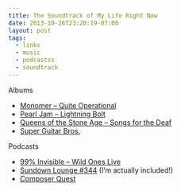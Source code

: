 ```yaml
---
title: The Soundtrack of My Life Right Now
date: 2013-10-26T23:20:19-07:00
layout: post
tags:
  - links
  - music
  - podcastss
  - soundtrack
---
```

Albums

  * [Monomer &#8211; Quite Operational](https://monomer.bandcamp.com/album/quite-operational)
  * [Pearl Jam &#8211; Lightning Bolt](http://www.amazon.com/Lightning-Bolt-Pearl-Jam/dp/B00DW1WR14)
  * [Queens of the Stone Age &#8211; Songs for the Deaf](http://www.amazon.com/Songs-Deaf-Queens-Stone-Age/dp/B00006F83Y/ref=ntt_mus_ep_dpi_2)
  * [Super Guitar Bros.](https://superguitarbros.bandcamp.com/album/super-guitar-bros?from=fannewrel)

Podcasts

  * [99% Invisible &#8211; Wild Ones Live](http://99percentinvisible.org/episode/wild-ones-live/)
  * [Sundown Lounge #344](http://www.larrywinfield.com/sundownlounge.htm) (I&#8217;m actually included!)
  * [Composer Quest](http://composerquest.com)

<!--more-->
